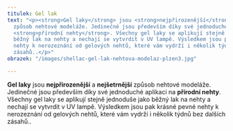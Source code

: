 ```yaml
---
titulek: Gel lak
text: "<p><strong>Gel laky</strong> jsou <strong>nejpřirozenější</strong> a <strong>nejšetrnější</strong>
  způsob nehtové modeláže. Jedinečné jsou především díky své jednoduché aplikaci na
  <strong>přírodní nehty</strong>. Všechny gel laky se aplikují stejně jednoduše jako
  běžný lak na nehty a nechají se vytvrdit v UV lampě. Výsledkem jsou pak krásné pevné
  nehty k nerozeznání od gelových nehtů, které vám vydrží i několik týdnů bez dalších
  zásahů..</p>"
obrazek: "/images/shellac-gel-lak-nehtova-modelaz-plzen3.jpg"

---
```

**Gel laky** jsou **nejpřirozenější** a **nejšetrnější** způsob nehtové modeláže. Jedinečné jsou především díky své jednoduché aplikaci na **přírodní nehty**. Všechny gel laky se aplikují stejně jednoduše jako běžný lak na nehty a nechají se vytvrdit v UV lampě. Výsledkem jsou pak krásné pevné nehty k nerozeznání od gelových nehtů, které vám vydrží i několik týdnů bez dalších zásahů..